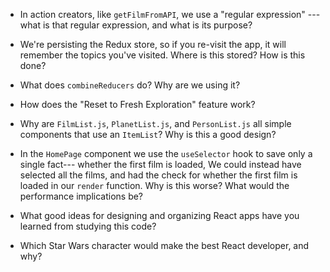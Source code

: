 - In action creators, like `getFilmFromAPI`, we use a "regular expression" ---
  what is that regular expression, and what is its purpose?
  
- We're persisting the Redux store, so if you re-visit the app, it will remember
  the topics you've visited. Where is this stored? How is this done?
  
- What does `combineReducers` do? Why are we using it? 

- How does the "Reset to Fresh Exploration" feature work?

- Why are `FilmList.js`, `PlanetList.js`, and 
  `PersonList.js` all simple components that use an `ItemList`?
  Why is this a good design?

- In the `HomePage` component we use the `useSelector` hook to save only a single fact---
  whether the first film is loaded, We could instead have selected all the
  films, and had the check for whether the first film is loaded in our
  `render` function. Why is this worse? What would the performance implications
  be?
  
- What good ideas for designing and organizing React apps have you learned from
  studying this code?
  
- Which Star Wars character would make the best React developer, and why?
